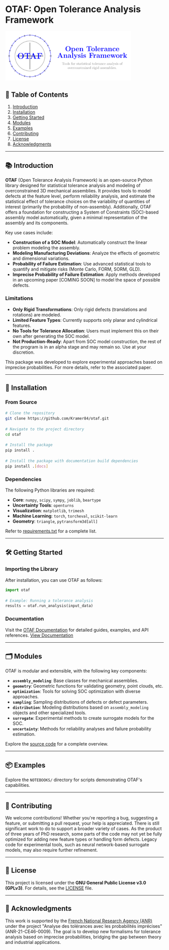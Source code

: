 # OTAF: Open Tolerance Analysis Framework

<div align="left">
    <img src="logo/logo.png" alt="OTAF Logo" width="400px">
</div>

## 📖 Table of Contents
1. [Introduction](#introduction)
2. [Installation](#installation)
3. [Getting Started](#getting-started)
4. [Modules](#modules)
5. [Examples](#examples)
6. [Contributing](#contributing)
7. [License](#license)
8. [Acknowledgments](#acknowledgments)

---

## 📚 Introduction

**OTAF** (Open Tolerance Analysis Framework) is an open-source Python library designed for statistical tolerance analysis and modeling of overconstrained 3D mechanical assemblies. It provides tools to model defects at the feature level, perform reliability analysis, and estimate the statistical effect of tolerance choices on the variability of quantities of interest (primarily the probability of non-assembly). Additionally, OTAF offers a foundation for constructing a System of Constraints (SOC)-based assembly model automatically, given a minimal representation of the assembly and its components.

Key use cases include:
- **Construction of a SOC Model**: Automatically construct the linear problem modeling the assembly.
- **Modeling Manufacturing Deviations**: Analyze the effects of geometric and dimensional variations.
- **Probability of Failure Estimation**: Use advanced statistical tools to quantify and mitigate risks (Monte Carlo, FORM, SORM, GLD).
- **Imprecise Probability of Failure Estimation**: Apply methods developed in an upcoming paper [COMING SOON] to model the space of possible defects.

### Limitations
- **Only Rigid Transformations**: Only rigid defects (translations and rotations) are modeled.
- **Limited Feature Types**: Currently supports only planar and cylindrical features.
- **No Tools for Tolerance Allocation**: Users must implement this on their own after generating the SOC model.
- **Not Production-Ready**: Apart from SOC model construction, the rest of the program is in an alpha stage and may remain so. Use at your discretion.

This package was developed to explore experimental approaches based on imprecise probabilities. For more details, refer to the associated paper.

---

## 🚀 Installation

### From Source
```bash
# Clone the repository
git clone https://github.com/Kramer84/otaf.git

# Navigate to the project directory
cd otaf

# Install the package
pip install .

# Install the package with documentation build dependencies
pip install .[docs]
```

### Dependencies
The following Python libraries are required:
- **Core**: `numpy`, `scipy`, `sympy`, `joblib`, `beartype`
- **Uncertainty Tools**: `openturns`
- **Visualization**: `matplotlib`, `trimesh`
- **Machine Learning**: `torch`, `torcheval`, `scikit-learn`
- **Geometry**: `triangle`, `pytransform3d[all]`

Refer to [requirements.txt](requirements.txt) for a complete list.

---

## 🛠️ Getting Started

### Importing the Library
After installation, you can use OTAF as follows:
```python
import otaf

# Example: Running a tolerance analysis
results = otaf.run_analysis(input_data)
```

### Documentation
Visit the [OTAF Documentation](https://github.com/Kramer84/otaf/wiki) for detailed guides, examples, and API references.
[View Documentation](https://kramer84.github.io/otaf/)

---

## 🗂️ Modules

OTAF is modular and extensible, with the following key components:

- **`assembly_modeling`**: Base classes for mechanical assemblies.
- **`geometry`**: Geometric functions for validating geometry, point clouds, etc.
- **`optimization`**: Tools for solving SOC optimization with diverse approaches.
- **`sampling`**: Sampling distributions of defects or defect parameters.
- **`distribution`**: Modeling distributions based on `assembly_modeling` objects and other specialized tools.
- **`surrogate`**: Experimental methods to create surrogate models for the SOC.
- **`uncertainty`**: Methods for reliability analyses and failure probability estimation.

Explore the [source code](https://github.com/Kramer84/otaf/src/otaf/) for a complete overview.

---

## 📦 Examples

Explore the `NOTEBOOKS/` directory for scripts demonstrating OTAF's capabilities.

---

## 🤝 Contributing

We welcome contributions! Whether you're reporting a bug, suggesting a feature, or submitting a pull request, your help is appreciated. There is still significant work to do to support a broader variety of cases. As the product of three years of PhD research, some parts of the code may not yet be fully optimized for adding new feature types or handling form defects. Legacy code for experimental tools, such as neural network-based surrogate models, may also require further refinement.

---

## 📜 License

This project is licensed under the **GNU General Public License v3.0 (GPLv3)**. For details, see the [LICENSE](https://github.com/Kramer84/otaf/blob/main/LICENSE) file.

---

## 🌟 Acknowledgments

This work is supported by the [French National Research Agency (ANR)](https://anr.fr/Projet-ANR-21-CE46-0009) under the project "Analyse des tolérances avec les probabilités imprécises" (ANR-21-CE46-0009). The goal is to develop new formalisms for tolerance analysis based on imprecise probabilities, bridging the gap between theory and industrial applications.
